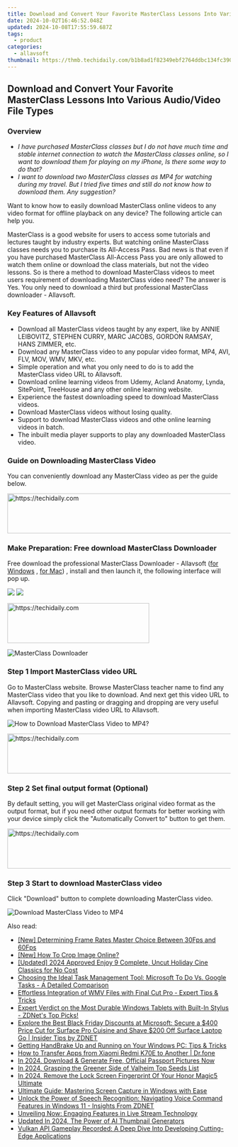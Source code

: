 ```yaml
---
title: Download and Convert Your Favorite MasterClass Lessons Into Various Audio/Video File Types
date: 2024-10-02T16:46:52.048Z
updated: 2024-10-08T17:55:59.687Z
tags:
  - product
categories:
  - allavsoft
thumbnail: https://thmb.techidaily.com/b1b8ad1f82349ebf2764ddbc134fc39036adf7776e409dbc4a59416ae2925dba.jpg
---
```


## Download and Convert Your Favorite MasterClass Lessons Into Various Audio/Video File Types

### Overview

* _I have purchased MasterClass classes but I do not have much time and stable internet connection to watch the MasterClass classes online, so I want to download them for playing on my iPhone, Is there some way to do that?_
* _I want to download two MasterClass classes as MP4 for watching during my travel. But I tried five times and still do not know how to download them. Any suggestion?_

Want to know how to easily download MasterClass online videos to any video format for offline playback on any device? The following article can help you.

MasterClass is a good website for users to access some tutorials and lectures taught by industry experts. But watching online MasterClass classes needs you to purchase its All-Access Pass. Bad news is that even if you have purchased MasterClass All-Access Pass you are only allowed to watch them online or download the class materials, but not the video lessons. So is there a method to download MasterClass videos to meet users requirement of downloading MasterClass video need? The answer is Yes. You only need to download a third but professional MasterClass downloader - Allavsoft.

### Key Features of Allavsoft

* Download all MasterClass videos taught by any expert, like by ANNIE LEIBOVITZ, STEPHEN CURRY, MARC JACOBS, GORDON RAMSAY, HANS ZIMMER, etc.
* Download any MasterClass video to any popular video format, MP4, AVI, FLV, MOV, WMV, MKV, etc.
* Simple operation and what you only need to do is to add the MasterClass video URL to Allavsoft.
* Download online learning videos from Udemy, Acland Anatomy, Lynda, SitePoint, TreeHouse and any other online learning website.
* Experience the fastest downloading speed to download MasterClass videos.
* Download MasterClass videos without losing quality.
* Support to download MasterClass videos and othe online learning videos in batch.
* The inbuilt media player supports to play any downloaded MasterClass video.

### Guide on Downloading MasterClass Video

You can conveniently download any MasterClass video as per the guide below.

<!-- affiliate ads begin -->
<a href="https://aligracehair.sjv.io/c/5597632/1918703/19272" target="_top" id="1918703">
  <img src="//a.impactradius-go.com/display-ad/19272-1918703" border="0" alt="https://techidaily.com" width="728" height="90"/>
</a>
<img height="0" width="0" src="https://aligracehair.sjv.io/i/5597632/1918703/19272" style="position:absolute;visibility:hidden;" border="0" />
<!-- affiliate ads end -->

### Make Preparation: Free download MasterClass Downloader

Free download the professional MasterClass Downloader - Allavsoft ([for Windows](https://tools.techidaily.com/allavsoft/products/) , [for Mac](https://tools.techidaily.com/allavsoft/products/)) , install and then launch it, the following interface will pop up.

[![](https://www.allavsoft.com/how-to/../images/how-to/free-download-win.jpg)](https://tools.techidaily.com/allavsoft/products/) [![](https://www.allavsoft.com/how-to/../images/how-to/free-download-mac.jpg)](https://tools.techidaily.com/allavsoft/products/)

<!-- affiliate ads begin -->
<a href="https://bluettius.sjv.io/c/5597632/2139113/17108" target="_top" id="2139113">
  <img src="//a.impactradius-go.com/display-ad/17108-2139113" border="0" alt="https://techidaily.com" width="320" height="90"/>
</a>
<img height="0" width="0" src="https://bluettius.sjv.io/i/5597632/2139113/17108" style="position:absolute;visibility:hidden;" border="0" />
<!-- affiliate ads end -->

![MasterClass Downloader](https://www.allavsoft.com/how-to/../images/allavsoft/screen-shot-600.jpg)

### Step 1 Import MasterClass video URL

Go to MasterClass website. Browse MasterClass teacher name to find any MasterClass video that you like to download. And next get this video URL to Allavsoft. Copying and pasting or dragging and dropping are very useful when importing MasterClass video URL to Allavsoft.

![How to Download MasterClass Video to MP4?](https://www.allavsoft.com/how-to/../images/how-to/download-rtmp-video/download-rtmp-video.jpg)

<!-- affiliate ads begin -->
<a href="https://appsumo.8odi.net/c/5597632/2082536/7443" target="_top" id="2082536">
  <img src="//a.impactradius-go.com/display-ad/7443-2082536" border="0" alt="https://techidaily.com" width="728" height="90"/>
</a>
<img height="0" width="0" src="https://appsumo.8odi.net/i/5597632/2082536/7443" style="position:absolute;visibility:hidden;" border="0" />
<!-- affiliate ads end -->

### Step 2 Set final output format (Optional)

By default setting, you will get MasterClass original video format as the output format, but if you need other output formats for better working with your device simply click the "Automatically Convert to" button to get them.

<!-- affiliate ads begin -->
<a href="https://appsumo.8odi.net/c/5597632/2043661/7443" target="_top" id="2043661">
  <img src="//a.impactradius-go.com/display-ad/7443-2043661" border="0" alt="https://techidaily.com" width="728" height="90"/>
</a>
<img height="0" width="0" src="https://appsumo.8odi.net/i/5597632/2043661/7443" style="position:absolute;visibility:hidden;" border="0" />
<!-- affiliate ads end -->

### Step 3 Start to download MasterClass video

Click "Download" button to complete downloading MasterClass video.

![Download MasterClass Video to MP4](https://www.allavsoft.com/how-to/../images/how-to/download-masterclass-videos.png)

<ins class="adsbygoogle"
     style="display:block"
     data-ad-format="autorelaxed"
     data-ad-client="ca-pub-7571918770474297"
     data-ad-slot="1223367746"></ins>

<ins class="adsbygoogle"
     style="display:block"
     data-ad-client="ca-pub-7571918770474297"
     data-ad-slot="8358498916"
     data-ad-format="auto"
     data-full-width-responsive="true"></ins>

<span class="atpl-alsoreadstyle">Also read:</span>
<div><ul>
<li><a href="https://screen-capture.techidaily.com/new-determining-frame-rates-master-choice-between-30fps-and-60fps/"><u>[New] Determining Frame Rates Master Choice Between 30Fps and 60Fps</u></a></li>
<li><a href="https://vp-tips.techidaily.com/new-how-to-crop-image-online/"><u>[New] How To Crop Image Online?</u></a></li>
<li><a href="https://facebook-video-footage.techidaily.com/updated-2024-approved-enjoy-9-complete-uncut-holiday-cine-classics-for-no-cost/"><u>[Updated] 2024 Approved Enjoy 9 Complete, Uncut Holiday Cine Classics for No Cost</u></a></li>
<li><a href="https://win-reviews.techidaily.com/choosing-the-ideal-task-management-tool-microsoft-to-do-vs-google-tasks-a-detailed-comparison/"><u>Choosing the Ideal Task Management Tool: Microsoft To Do Vs. Google Tasks - A Detailed Comparison</u></a></li>
<li><a href="https://win-reviews.techidaily.com/effortless-integration-of-wmv-files-with-final-cut-pro-expert-tips-and-tricks/"><u>Effortless Integration of WMV Files with Final Cut Pro - Expert Tips & Tricks</u></a></li>
<li><a href="https://win-reviews.techidaily.com/expert-verdict-on-the-most-durable-windows-tablets-with-built-in-stylus-zdnets-top-picks/"><u>Expert Verdict on the Most Durable Windows Tablets with Built-In Stylus - ZDNet's Top Picks!</u></a></li>
<li><a href="https://win-reviews.techidaily.com/explore-the-best-black-friday-discounts-at-microsoft-secure-a-400-price-cut-for-surface-pro-cuisine-and-shave-200-off-surface-laptop-go-insider-tips-by-zdne127/"><u>Explore the Best Black Friday Discounts at Microsoft: Secure a $400 Price Cut for Surface Pro Cuisine and Shave $200 Off Surface Laptop Go | Insider Tips by ZDNET</u></a></li>
<li><a href="https://vp-tips.techidaily.com/getting-handbrake-up-and-running-on-your-windows-pc-tips-and-tricks/"><u>Getting HandBrake Up and Running on Your Windows PC: Tips & Tricks</u></a></li>
<li><a href="https://blog-min.techidaily.com/how-to-transfer-apps-from-xiaomi-redmi-k70e-to-another-drfone-by-drfone-transfer-from-android-transfer-from-android/"><u>How to Transfer Apps from Xiaomi Redmi K70E to Another | Dr.fone</u></a></li>
<li><a href="https://article-posts.techidaily.com/in-2024-download-and-generate-free-official-passport-pictures-now/"><u>In 2024, Download & Generate Free, Official Passport Pictures Now</u></a></li>
<li><a href="https://video-screen-grab.techidaily.com/in-2024-grasping-the-greener-side-of-valheim-top-seeds-list/"><u>In 2024, Grasping the Greener Side of Valheim Top Seeds List</u></a></li>
<li><a href="https://unlock-android.techidaily.com/in-2024-remove-the-lock-screen-fingerprint-of-your-honor-magic5-ultimate-by-drfone-android/"><u>In 2024, Remove the Lock Screen Fingerprint Of Your Honor Magic5 Ultimate</u></a></li>
<li><a href="https://win-reviews.techidaily.com/ultimate-guide-mastering-screen-capture-in-windows-with-ease/"><u>Ultimate Guide: Mastering Screen Capture in Windows with Ease</u></a></li>
<li><a href="https://win-reviews.techidaily.com/unlock-the-power-of-speech-recognition-navigating-voice-command-features-in-windows-11-insights-from-zdnet/"><u>Unlock the Power of Speech Recognition: Navigating Voice Command Features in Windows 11 - Insights From ZDNET</u></a></li>
<li><a href="https://win-reviews.techidaily.com/unveiling-now-engaging-features-in-live-stream-technology/"><u>Unveiling Now: Engaging Features in Live Stream Technology</u></a></li>
<li><a href="https://ai-topics.techidaily.com/updated-in-2024-the-power-of-ai-thumbnail-generators/"><u>Updated In 2024, The Power of AI Thumbnail Generators</u></a></li>
<li><a href="https://win-reviews.techidaily.com/vulkan-api-gameplay-recorded-a-deep-dive-into-developing-cutting-edge-applications/"><u>Vulkan API Gameplay Recorded: A Deep Dive Into Developing Cutting-Edge Applications</u></a></li>
</ul></div>

